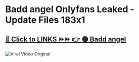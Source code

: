 
 # Badd angel Onlyfans Leaked - Update Files 183x1

## <h2><a href="https://clipsfans.com/Badd_angel&ref=git">🔗 Click to LINKS ⏩⏩ 👉 🟢 Badd angel </a></h2>

<a href="https://clipsfans.com/Badd_angel&ref=git" rel="nofollow" data-target="animated-image.originalLink"><img src="https://i.ibb.co.com/xMMVF88/686577567.gif" alt="Viral Video Original" style="max-width: 100%; display: inline-block;" data-target="animated-image.originalImage"></a>

